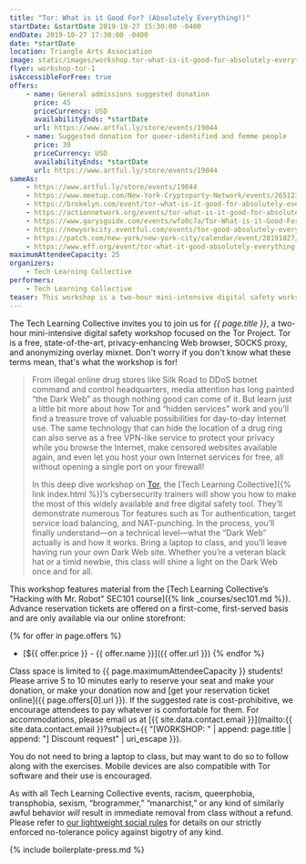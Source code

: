 ```yaml
---
title: "Tor: What is it Good For? (Absolutely Everything!)"
startDate: &startDate 2019-10-27 15:30:00 -0400
endDate: 2019-10-27 17:30:00 -0400
date: *startDate
location: Triangle Arts Association
image: static/images/workshop.tor-what-is-it-good-for-absolutely-everything.rectangle.jpg
flyer: workshop-tor-1
isAccessibleForFree: true
offers:
    - name: General admissions suggested donation
      price: 45
      priceCurrency: USD
      availabilityEnds: *startDate
      url: https://www.artful.ly/store/events/19044
    - name: Suggested donation for queer-identified and femme people
      price: 30
      priceCurrency: USD
      availabilityEnds: *startDate
      url: https://www.artful.ly/store/events/19044
sameAs:
    - https://www.artful.ly/store/events/19044
    - https://www.meetup.com/New-York-Cryptoparty-Network/events/265123235/
    - https://brokelyn.com/event/tor-what-is-it-good-for-absolutely-everything-3/
    - https://actionnetwork.org/events/tor-what-is-it-good-for-absolutely-everything-2
    - https://www.garysguide.com/events/wfo0c7a/Tor-What-is-it-Good-For-Absolutely-Everything
    - https://newyorkcity.eventful.com/events/tor-good-absolutely-everything-/E0-001-131216491-1
    - https://patch.com/new-york/new-york-city/calendar/event/20191027/660863/tor-what-is-it-good-for-absolutely-everything
    - https://www.eff.org/event/tor-what-it-good-absolutely-everything
maximumAttendeeCapacity: 25
organizers:
    - Tech Learning Collective
performers:
    - Tech Learning Collective
teaser: This workshop is a two-hour mini-intensive digital safety workshop focused on the free Tor Browser. Tor is a free, state-of-the-art, privacy-enhancing Web browser, SOCKS proxy, and anonymizing overlay mixnet. Don't worry if you don't know what these terms mean, that's what the workshop is for!
---
```


The Tech Learning Collective invites you to join us for *{{ page.title }}*, a two-hour mini-intensive digital safety workshop focused on the Tor Project. Tor is a free, state-of-the-art, privacy-enhancing Web browser, SOCKS proxy, and anonymizing overlay mixnet. Don't worry if you don't know what these terms mean, that's what the workshop is for!

> From illegal online drug stores like Silk Road to DDoS botnet command and control headquarters, media attention has long painted &ldquo;the Dark Web&rdquo; as though nothing good can come of it. But learn just a little bit more about how Tor and &ldquo;hidden services&rdquo; work and you&rsquo;ll find a treasure trove of valuable possibilities for day-to-day Internet use. The same technology that can hide the location of a drug ring can also serve as a free VPN-like service to protect your privacy while you browse the Internet, make censored websites available again, and even let you host your own Internet services for free, all without opening a single port on your firewall!
>
> In this deep dive workshop on [Tor](https://torproject.org/), the [Tech Learning Collective]({% link index.html %})&rsquo;s cybersecurity trainers will show you how to make the most of this widely available and free digital safety tool. They&rsquo;ll demonstrate numerous Tor features such as Tor authentication, target service load balancing, and NAT-punching. In the process, you&rsquo;ll finally understand—on a technical level—what the &ldquo;Dark Web&rdquo; actually is and how it works. Bring a laptop to class, and you&rsquo;ll leave having run your own Dark Web site. Whether you’re a veteran black hat or a timid newbie, this class will shine a light on the Dark Web once and for all.

This workshop features material from the [Tech Learning Collective&rsquo;s "Hacking with Mr. Robot" SEC101 course]({% link _courses/sec101.md %}). Advance reservation tickets are offered on a first-come, first-served basis and are only available via our online storefront:

{% for offer in page.offers %}
* [${{ offer.price }} - {{ offer.name }}]({{ offer.url }})
{% endfor %}

Class space is limited to {{ page.maximumAttendeeCapacity }} students! Please arrive 5 to 10 minutes early to reserve your seat and make your donation, or make your donation now and [get your reservation ticket online]({{ page.offers[0].url }}). If the suggested rate is cost-prohibitive, we encourage attendees to pay whatever is comfortable for them. For accommodations, please email us at [{{ site.data.contact.email }}](mailto:{{ site.data.contact.email }}?subject={{ "[WORKSHOP: " | append: page.title | append: "] Discount request" | uri_escape }}).

You do not need to bring a laptop to class, but may want to do so to follow along with the exercises. Mobile devices are also compatible with Tor software and their use is encouraged.

As with all Tech Learning Collective events, racism, queerphobia, transphobia, sexism, &ldquo;brogrammer,&rdquo; &ldquo;manarchist,&rdquo; or any kind of similarly awful behavior *will* result in immediate removal from class without a refund. Please refer to [our lightweight social rules](https://github.com/AnarchoTechNYC/meta/wiki/Social-rules) for details on our strictly enforced no-tolerance policy against bigotry of any kind.

{% include boilerplate-press.md %}
